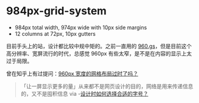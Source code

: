 984px-grid-system
=================

* 984px total width, 974px wide with 10px side margins
* 12 columns at 72px, 10px gutters

目前手头上的站，设计都比较中规中矩的。之前一直用的 [960.gs](http://960.gs)，但是目前这个高分辨率、宽屏流行的时代，总感觉 960px 有些太窄，是不是在内容的显示上太过于局限。

曾在知乎上有过提问：[960px 宽度的网格布局过时了吗？](http://www.zhihu.com/question/20088948)


> 「让一屏显示更多的量」从来都不是网页设计的目的，网络是用来传递信息的，又不是囤积信息
> via -[设计时如何选择合适的字号？](http://www.zhihu.com/question/19629822)


